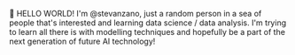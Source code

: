 👋 HELLO WORLD! I'm @stevanzano, just a random person in a sea of people that's interested and learning data science / data analysis. I'm trying to learn all there is with modelling techniques and hopefully be a part of the next generation of future AI technology!

<!---
stevanzano/stevanzano is a ✨ special ✨ repository because its `README.md` (this file) appears on your GitHub profile.
You can click the Preview link to take a look at your changes.
--->
